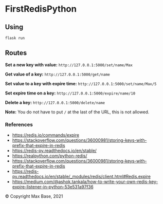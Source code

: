 # FirstRedisPython

## Using

```
flask run
```

## Routes

**Set a new key with value:**
`http://127.0.0.1:5000/set/name/Max`

**Get value of a key:**
`http://127.0.0.1:5000/get/name`

**Set value to a key with expire time:**
`http://127.0.0.1:5000/set/name/Max/5`

**Set expire time on a key:**
`http://127.0.0.1:5000/expire/name/10`

**Delete a key:**
`http://127.0.0.1:5000/delete/name`

**Note:** You do not have to put `/` at the last of the URL, this is not allowed.

### References

- https://redis.io/commands/expire
- https://stackoverflow.com/questions/36000981/storing-keys-with-prefix-that-expire-in-redis
- https://redis-py.readthedocs.io/en/stable/
- https://realpython.com/python-redis/
- https://stackoverflow.com/questions/36000981/storing-keys-with-prefix-that-expire-in-redis
- https://redis-py.readthedocs.io/en/stable/_modules/redis/client.html#Redis.expire
- https://medium.com/@ashok.tankala/how-to-write-your-own-redis-key-expire-listener-in-python-53e531a97f36

© Copyright Max Base, 2021

